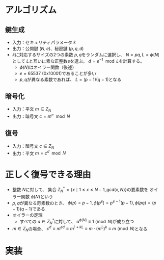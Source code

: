 # アルゴリズム

## 鍵生成
* 入力：セキュリティパラメータ $k$
* 出力：公開鍵 $(N, e)$、秘密鍵 $(p, q, d)$
* $k$に対応するサイズの2つの素数 $p, q$をランダムに選択し、 $N=pq, L=\phi(N)$として $L$と互いに素な正整数$e$を選ぶ。 $d=e^{-1}\mod{L}$を計算する。
  * $\phi(N)$はオイラー関数（後述）
  * $e=65537$ (0x10001)であることが多い
  * $p, q$が異なる素数であれば、 $L=(p-1)(q-1)$となる

## 暗号化

* 入力：平文 $m\in{Z_{N}}$
* 出力：暗号文 $c=m^{e}\mod{N}$

## 復号

* 入力：暗号文 $c\in{Z_{N}}$
* 出力：平文 $m=c^{d}\mod{N}$

# 正しく復号できる理由

* 整数 $N$に対して、 集合 $Z_{N}^{*}= \lbrace x \mid 1 \le x \le N-1, gcd(x, N) \rbrace$の要素数を オイラー関数 $\phi \lparen N \rparen$という
* $p, q$が異なる奇素数のとき、 $\phi \lparen p \rparen =p-1, \phi \lparen p^{e} \rparen =p^{e-1}(p-1), \phi \lparen pq \rparen =(p-1)(q-1)$である
* オイラーの定理
  * すべての $a\in{Z_{N}^*}$に対して、 $a^{\phi \lparen N \rparen} \equiv 1 \pmod{N}$が成り立つ
* $m\in{Z_{N}}$の場合、 $c^{d} \equiv m^{ed} \equiv m^{1+kL} \equiv m \cdot (m^{L})^{k} \equiv m \pmod{N}$となる


# 実装
